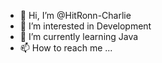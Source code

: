 - 👋 Hi, I’m @HitRonn-Charlie
- 👀 I’m interested in Development
- 🌱 I’m currently learning Java
- 📫 How to reach me ...

<!---
HitRonn-Charlie/HitRonn-Charlie is a ✨ special ✨ repository because its `README.md` (this file) appears on your GitHub profile.
You can click the Preview link to take a look at your changes.
--->
